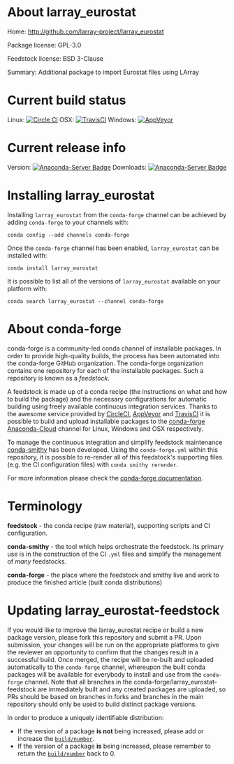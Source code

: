 About larray_eurostat
=====================

Home: http://github.com/larray-project/larray_eurostat

Package license: GPL-3.0

Feedstock license: BSD 3-Clause

Summary: Additional package to import Eurostat files using LArray



Current build status
====================

Linux: [![Circle CI](https://circleci.com/gh/conda-forge/larray_eurostat-feedstock.svg?style=shield)](https://circleci.com/gh/conda-forge/larray_eurostat-feedstock)
OSX: [![TravisCI](https://travis-ci.org/conda-forge/larray_eurostat-feedstock.svg?branch=master)](https://travis-ci.org/conda-forge/larray_eurostat-feedstock)
Windows: [![AppVeyor](https://ci.appveyor.com/api/projects/status/github/conda-forge/larray_eurostat-feedstock?svg=True)](https://ci.appveyor.com/project/conda-forge/larray-eurostat-feedstock/branch/master)

Current release info
====================
Version: [![Anaconda-Server Badge](https://anaconda.org/conda-forge/larray_eurostat/badges/version.svg)](https://anaconda.org/conda-forge/larray_eurostat)
Downloads: [![Anaconda-Server Badge](https://anaconda.org/conda-forge/larray_eurostat/badges/downloads.svg)](https://anaconda.org/conda-forge/larray_eurostat)

Installing larray_eurostat
==========================

Installing `larray_eurostat` from the `conda-forge` channel can be achieved by adding `conda-forge` to your channels with:

```
conda config --add channels conda-forge
```

Once the `conda-forge` channel has been enabled, `larray_eurostat` can be installed with:

```
conda install larray_eurostat
```

It is possible to list all of the versions of `larray_eurostat` available on your platform with:

```
conda search larray_eurostat --channel conda-forge
```


About conda-forge
=================

conda-forge is a community-led conda channel of installable packages.
In order to provide high-quality builds, the process has been automated into the
conda-forge GitHub organization. The conda-forge organization contains one repository
for each of the installable packages. Such a repository is known as a *feedstock*.

A feedstock is made up of a conda recipe (the instructions on what and how to build
the package) and the necessary configurations for automatic building using freely
available continuous integration services. Thanks to the awesome service provided by
[CircleCI](https://circleci.com/), [AppVeyor](http://www.appveyor.com/)
and [TravisCI](https://travis-ci.org/) it is possible to build and upload installable
packages to the [conda-forge](https://anaconda.org/conda-forge)
[Anaconda-Cloud](http://docs.anaconda.org/) channel for Linux, Windows and OSX respectively.

To manage the continuous integration and simplify feedstock maintenance
[conda-smithy](http://github.com/conda-forge/conda-smithy) has been developed.
Using the ``conda-forge.yml`` within this repository, it is possible to re-render all of
this feedstock's supporting files (e.g. the CI configuration files) with ``conda smithy rerender``.

For more information please check the [conda-forge documentation](https://conda-forge.org/docs/).

Terminology
===========

**feedstock** - the conda recipe (raw material), supporting scripts and CI configuration.

**conda-smithy** - the tool which helps orchestrate the feedstock.
                   Its primary use is in the construction of the CI ``.yml`` files
                   and simplify the management of *many* feedstocks.

**conda-forge** - the place where the feedstock and smithy live and work to
                  produce the finished article (built conda distributions)


Updating larray_eurostat-feedstock
==================================

If you would like to improve the larray_eurostat recipe or build a new
package version, please fork this repository and submit a PR. Upon submission,
your changes will be run on the appropriate platforms to give the reviewer an
opportunity to confirm that the changes result in a successful build. Once
merged, the recipe will be re-built and uploaded automatically to the
`conda-forge` channel, whereupon the built conda packages will be available for
everybody to install and use from the `conda-forge` channel.
Note that all branches in the conda-forge/larray_eurostat-feedstock are
immediately built and any created packages are uploaded, so PRs should be based
on branches in forks and branches in the main repository should only be used to
build distinct package versions.

In order to produce a uniquely identifiable distribution:
 * If the version of a package **is not** being increased, please add or increase
   the [``build/number``](http://conda.pydata.org/docs/building/meta-yaml.html#build-number-and-string).
 * If the version of a package **is** being increased, please remember to return
   the [``build/number``](http://conda.pydata.org/docs/building/meta-yaml.html#build-number-and-string)
   back to 0.